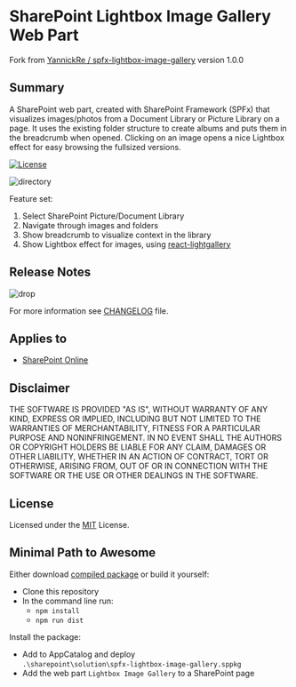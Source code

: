 # SharePoint Lightbox Image Gallery Web Part

Fork from [YannickRe / spfx-lightbox-image-gallery](https://github.com/YannickRe/spfx-lightbox-image-gallery) version 1.0.0
## Summary

A SharePoint web part, created with SharePoint Framework (SPFx) that visualizes images/photos from a Document Library or Picture Library on a page. It uses the existing folder structure to create albums and puts them in the breadcrumb when opened. Clicking on an image opens a nice Lightbox effect for easy browsing the fullsized versions.

[![License](https://img.shields.io/badge/License-MIT-blue.svg)](LICENSE)

![directory](/assets/SPFxLightRoomImageGalleryWebPart.gif) 

Feature set:
1. Select SharePoint Picture/Document Library
2. Navigate through images and folders
3. Show breadcrumb to visualize context in the library
4. Show Lightbox effect for images, using [react-lightgallery](https://github.com/VLZH/react-lightgallery)

## Release Notes

![drop](https://img.shields.io/badge/version-1.0.1-green.svg)

For more information see [CHANGELOG](CHANGELOG.md) file.

## Applies to

* [SharePoint Online](https://docs.microsoft.com/sharepoint/dev/spfx/sharepoint-framework-overview)

## Disclaimer
THE SOFTWARE IS PROVIDED "AS IS", WITHOUT WARRANTY OF ANY KIND, EXPRESS OR IMPLIED, INCLUDING BUT NOT LIMITED TO THE WARRANTIES OF MERCHANTABILITY, FITNESS FOR A PARTICULAR PURPOSE AND NONINFRINGEMENT. IN NO EVENT SHALL THE AUTHORS OR COPYRIGHT HOLDERS BE LIABLE FOR ANY CLAIM, DAMAGES OR OTHER LIABILITY, WHETHER IN AN ACTION OF CONTRACT, TORT OR OTHERWISE, ARISING FROM, OUT OF OR IN CONNECTION WITH THE SOFTWARE OR THE USE OR OTHER DEALINGS IN THE SOFTWARE.

## License
Licensed under the [MIT](LICENSE.md) License.

## Minimal Path to Awesome
Either download [compiled package](https://github.com/chrobaktruhlik/spfx-lightbox-image-gallery/releases/latest) or build it yourself:

- Clone this repository
- In the command line run:
  - `npm install`
  - `npm run dist`

Install the package:
- Add to AppCatalog and deploy<br>`.\sharepoint\solution\spfx-lightbox-image-gallery.sppkg`
- Add the web part `Lightbox Image Gallery` to a SharePoint page